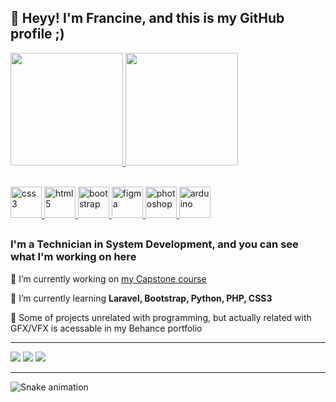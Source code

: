 ## 🚩 Heyy! I'm Francine, and this is my GitHub profile ;)

<div align="left">
  <a href="https://github.com/rafaballerini">
  <img height="180em" src="https://github-readme-stats.vercel.app/api?username=francinebergamin&show_icons=true&theme=tokyonight&include_all_commits=true&count_private=true"/>
  <img height="180em" src="https://github-readme-stats.vercel.app/api/top-langs/?username=francinebergamin&layout=compact&langs_count=7&theme=tokyonight"/>
</div><br>
<p align="left">
		<a href="https://www.w3schools.com/css/" target="_blank" rel="noreferrer">
        <img src="https://cdn.jsdelivr.net/gh/devicons/devicon/icons/css3/css3-plain.svg" alt="css3" width="50" height="50"/>
    </a>
		<a href="https://www.w3.org/html/" target="_blank" rel="noreferrer">
        <img src="https://cdn.jsdelivr.net/gh/devicons/devicon/icons/html5/html5-plain.svg" alt="html5" width="50" height="50"/>
    </a>
		<a href="https://getbootstrap.com" target="_blank" rel="noreferrer">
        <img src="https://cdn.jsdelivr.net/gh/devicons/devicon/icons/bootstrap/bootstrap-plain.svg" alt="bootstrap" width="50" height="50"/>
    </a>
		<a href="https://www.figma.com/" target="_blank" rel="noreferrer">
        <img src="https://cdn.jsdelivr.net/gh/devicons/devicon/icons/figma/figma-original.svg" alt="figma" width="50" height="50"/>
    </a>
    <a href="https://www.photoshop.com/en" target="_blank" rel="noreferrer">
        <img src="https://cdn.jsdelivr.net/gh/devicons/devicon/icons/photoshop/photoshop-plain.svg" alt="photoshop" width="50" height="50"/>
		</a>
		<a href="https://www.arduino.cc/" target="_blank" rel="noreferrer">
        <img src="https://cdn.jsdelivr.net/gh/devicons/devicon/icons/arduino/arduino-original.svg" alt="arduino" width="50" height="50"/>
    </a>
</p>
	
##
	
### I'm a Technician in System Development, and you can see what I'm working on here
	
📌 I’m currently working on [my Capstone course](https://github.com/francinebergamin/tcc-site-etecjb)

📌 I’m currently learning **Laravel, Bootstrap, Python, PHP, CSS3**

📌 Some of projects unrelated with programming, but actually related with GFX/VFX is acessable in my Behance portfolio

<div align="left"> 
  <hr><a href="https://www.linkedin.com/in/francinebergamin/" target="_blank"><img src="https://img.shields.io/badge/LinkedIn-0077B5?style=for-the-badge&logo=linkedin&logoColor=white" target="_blank"></a>
  <a href="https://www.behance.net/francinebergamin" target="_blank"><img src="https://img.shields.io/badge/-Behance-blue?style=for-the-badge&logo=behance&logoColor=white" target="_blank"></a>
  <a href = "mailto:francine.bergamin@gmail.com"><img src="https://img.shields.io/badge/-Gmail-%23333?style=for-the-badge&logo=gmail&logoColor=white" target="_blank"></a><hr>
</div>

 ![Snake animation](https://github.com/francinebergamin/francinebergamin/blob/output/github-contribution-grid-snake.svg)

